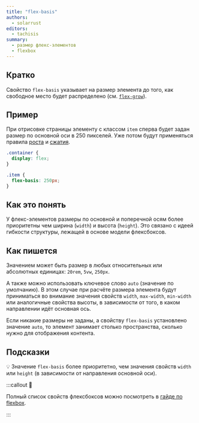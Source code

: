 ```yaml
---
title: "flex-basis"
authors:
  - solarrust
editors:
  - tachisis
summary:
  - размер флекс-элементов
  - flexbox
---
```


## Кратко

Свойство `flex-basis` указывает на размер элемента до того, как свободное место будет распределено (см. [`flex-grow`](/css/doka/flex-grow/)).

## Пример

При отрисовке страницы элементу с классом `item` сперва будет задан размер по основной оси в 250 пикселей. Уже потом будут применяться правила [роста](/css/doka/flex-grow/) и [сжатия](/css/doka/flex-shrink/).

```css
.container {
  display: flex;
}

.item {
  flex-basis: 250px;
}
```

## Как это понять

У флекс-элементов размеры по основной и поперечной осям более приоритетны чем ширина (`width`) и высота (`height`). Это связано с идеей гибкости структуры, лежащей в основе модели флексбоксов.

## Как пишется

Значением может быть размер в любых относительных или абсолютных единицах: `20rem`, `5vw`, `250px`.

А также можно использовать ключевое слово `auto` (значение по умолчанию). В этом случае при расчёте размера элемента будут приниматься во внимание значения свойств `width`, `max-width`, `min-width` или аналогичные свойства высоты, в зависимости от того, в каком направлении идёт основная ось.

Если никакие размеры не заданы, а свойству `flex-basis` установлено значение `auto`, то элемент занимает столько пространства, сколько нужно для отображения контента.

## Подсказки

💡 Значение `flex-basis` более приоритетно, чем значения свойств `width` или `height` (в зависимости от направления основной оси).

:::callout 📝

Полный список свойств флексбоксов можно посмотреть в [гайде по flexbox](/css/flexbox-guide/).

:::
